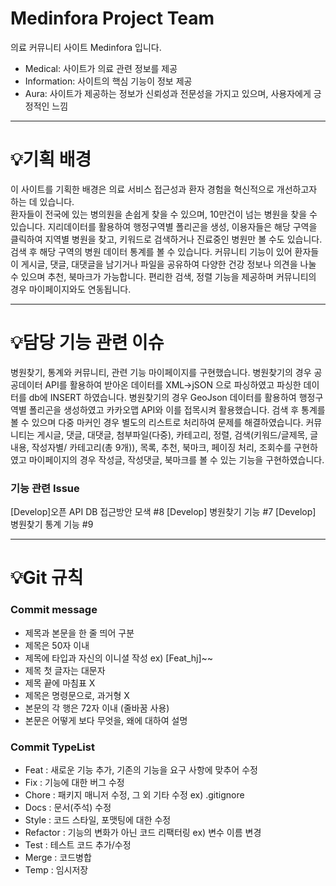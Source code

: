 # Medinfora Project Team
의료 커뮤니티 사이트 Medinfora 입니다. 
- Medical: 사이트가 의료 관련 정보를 제공
- Information: 사이트의 핵심 기능이 정보 제공
- Aura: 사이트가 제공하는 정보가 신뢰성과 전문성을 가지고 있으며, 사용자에게 긍정적인 느낌

---

# 💡기획 배경
이 사이트를 기획한 배경은 의료 서비스 접근성과 환자 경험을 혁신적으로 개선하고자 하는 데 있습니다.
<br>
환자들이 전국에 있는 병의원을 손쉽게 찾을 수 있으며, 10만건이 넘는 병원을 찾을 수 있습니다. 
지리데이터를 활용하여 행정구역별 폴리곤을 생성, 이용자들은 해당 구역을 클릭하여 지역별 병원을 찾고, 키워드로 검색하거나 진료중인 병원만 볼 수도 있습니다.
검색 후 해당 구역의 병원 데이터 통계를 볼 수 있습니다.
커뮤니티 기능이 있어 환자들이 게시글, 댓글, 대댓글을 남기거나 파일을 공유하여 다양한 건강 정보나 의견을 나눌 수 있으며 추천, 북마크가 가능합니다.
편리한 검색, 정렬 기능을 제공하며 커뮤니티의 경우 마이페이지와도 연동됩니다. 


---

# 💡담당 기능 관련 이슈 

병원찾기, 통계와 커뮤니티, 관련 기능 마이페이지를 구현했습니다. 병원찾기의 경우 공공데이터 API를 활용하여 받아온 데이터를 XML→jSON 으로 파싱하였고 파싱한 데이터를 db에 INSERT 하였습니다.
병원찾기의 경우 GeoJson 데이터를 활용하여 행정구역별 폴리곤을 생성하였고 카카오맵 API와 이를 접목시켜 활용했습니다.
검색 후 통계를 볼 수 있으며 다중 마커인 경우 별도의 리스트로 처리하여 문제를 해결하였습니다.
커뮤니티는 게시글, 댓글, 대댓글, 첨부파일(다중), 카테고리, 정렬, 검색(키워드/글제목, 글내용, 작성자별/ 카테고리(총 9개)), 목록, 추천, 북마크, 페이징 처리, 조회수를 구현하였고
마이페이지의 경우 작성글, 작성댓글, 북마크를 볼 수 있는 기능을 구현하였습니다.


### 기능 관련 Issue
[Develop]오픈 API DB 접근방안 모색 #8
[Develop] 병원찾기 기능 #7
[Develop] 병원찾기 통계 기능 #9



---






# 💡Git 규칙 

### Commit message
- 제목과 본문을 한 줄 띄어 구분
- 제목은 50자 이내
- 제목에 타입과 자신의 이니셜 작성 ex) [Feat_hj]~~
- 제목 첫 글자는 대문자
- 제목 끝에 마침표 X
- 제목은 명령문으로, 과거형 X
- 본문의 각 행은 72자 이내 (줄바꿈 사용)
- 본문은 어떻게 보다 무엇을, 왜에 대하여 설명

### Commit TypeList
- Feat : 새로운 기능 추가, 기존의 기능을 요구 사항에 맞추어 수정
- Fix : 기능에 대한 버그 수정
- Chore : 패키지 매니저 수정, 그 외 기타 수정 ex) .gitignore
- Docs : 문서(주석) 수정
- Style : 코드 스타일, 포맷팅에 대한 수정
- Refactor : 기능의 변화가 아닌 코드 리팩터링 ex) 변수 이름 변경
- Test : 테스트 코드 추가/수정
- Merge : 코드병합
- Temp : 임시저장

